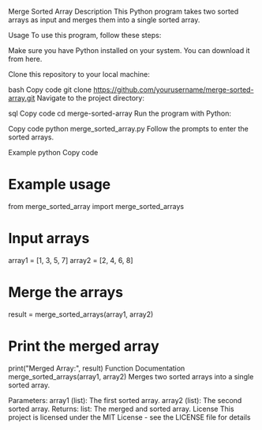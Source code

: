 Merge Sorted Array
Description
This Python program takes two sorted arrays as input and merges them into a single sorted array.

Usage
To use this program, follow these steps:

Make sure you have Python installed on your system. You can download it from here.

Clone this repository to your local machine:

bash
Copy code
git clone https://github.com/yourusername/merge-sorted-array.git
Navigate to the project directory:

sql
Copy code
cd merge-sorted-array
Run the program with Python:

Copy code
python merge_sorted_array.py
Follow the prompts to enter the sorted arrays.

Example
python
Copy code
# Example usage
from merge_sorted_array import merge_sorted_arrays

# Input arrays
array1 = [1, 3, 5, 7]
array2 = [2, 4, 6, 8]

# Merge the arrays
result = merge_sorted_arrays(array1, array2)

# Print the merged array
print("Merged Array:", result)
Function Documentation
merge_sorted_arrays(array1, array2)
Merges two sorted arrays into a single sorted array.

Parameters:
array1 (list): The first sorted array.
array2 (list): The second sorted array.
Returns:
list: The merged and sorted array.
License
This project is licensed under the MIT License - see the LICENSE file for details
